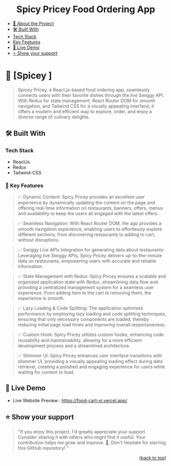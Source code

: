 <div align="center" id="#readme-top">

  <h1><b>Spicy Pricey Food Ordering App</b></h3>
</div>

<!-- TABLE OF CONTENTS -->

- [📖 About the Project](#about-project)
- [🛠 Built With](#built-with)
- [Tech Stack](#tech-stack)
- [Key Features](#key-features)
- [🚀 Live Demo](#live-demo)
- [⭐️ Show your support](#support)

<!-- PROJECT DESCRIPTION -->

# 🚀 [Spicey ] <a name="about-project"></a>

> Spicey Pricey, a React.js-based food ordering app, seamlessly connects users with their favorite dishes through the live Swiggy API. With Redux for state management, React Router DOM for smooth navigation, and Tailwind CSS for a visually appealing interface, it offers a modern and efficient way to explore, order, and enjoy a diverse range of culinary delights.

## 🛠 Built With <a name="built-with"></a>

### Tech Stack <a name="tech-stack"></a>

- ReactJs
- Redux
- Tailwind-CSS

<!-- Features -->

### 🎯 Key Features <a name="key-features"></a>

> ✅ Dynamic Content: Spicy Pricey provides an excellent user experience by dynamically updating the content on the page and offering real-time information on restaurants, banners, offers, menus and availability to keep the users all engaged with the latest offers.

> ✅ Seamless Navigation: With React Router DOM, the app provides a smooth navigation experience, enabling users to effortlessly explore different sections, from discovering restaurants to adding to cart, without disruptions.

> ✅ Swiggy Live APIs Integration for generating data about restaurants: Leveraging live Swiggy APIs, Spicy Pricey delivers up-to-the-minute data on restaurants, empowering users with accurate and reliable information.

> ✅ State Management with Redux: Spicy Pricey ensures a scalable and organized application state with Redux, streamlining data flow and providing a centralized management system for a seamless user experience. From adding Item to the cart to removing them, the experience is smooth.

> ✅ Lazy Loading & Code Splitting: The application optimizes performance by employing lazy loading and code splitting techniques, ensuring that only necessary components are loaded, thereby reducing initial page load times and improving overall responsiveness.

> ✅ Custom Hook: Spicy Pricey utilizes custom hooks, enhancing code reusability and maintainability, allowing for a more efficient development process and a streamlined architecture.

> ✅ Shimmer UI: Spicy Pricey enhances user interface transitions with shimmer UI, providing a visually appealing loading effect during data retrieval, creating a polished and engaging experience for users while waiting for content to load.

## 🚀 Live Demo <a name="live-demo"></a>

- Live Website Preview : <a href="https://food-cart-xi.vercel.app/" target="_blank">https://food-cart-xi.vercel.app/</a>

## ⭐️ Show your support <a name="support"></a>

> "If you enjoy this project, I'd greatly appreciate your support. Consider sharing it with others who might find it useful. Your contribution helps me grow and improve. 🚀, Don't Hesitate for starring this GitHub repository! "

<p align="right">(<a href="#readme-top">back to top</a>)</p>
